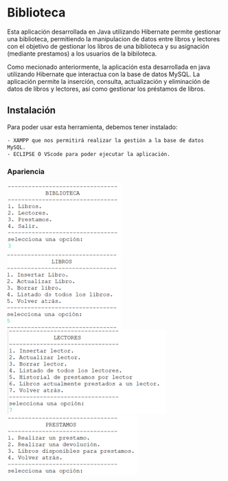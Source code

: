 # Biblioteca
Esta aplicación desarrollada en Java utilizando Hibernate permite gestionar una biblioteca, permitiendo la manipulacion de datos entre libros y lectores con el objetivo de gestionar los libros de una biblioteca y su asignación (mediante prestamos) a los usuarios de la bibiloteca. 

Como mecionado anteriormente, la aplicación esta desarrollada en java utilizando Hibernate que interactua con la base de datos MySQL. La aplicación permite la inserción, consulta, actualización y eliminación de datos de libros y lectores, así como gestionar los préstamos de libros.

## Instalación
Para poder usar esta herramienta, debemos tener instalado:

    - XAMPP que nos permitirá realizar la gestión a la base de datos MySQL. 
    - ECLIPSE O VScode para poder ejecutar la aplicación. 


### Apariencia

![menu1](https://github.com/fernando-fpdam/Biblioteca/blob/Final/menu1.png?raw=true)
![menuLibros](https://github.com/fernando-fpdam/Biblioteca/blob/Final/menuLibros.png)
![menuLectores](https://github.com/fernando-fpdam/Biblioteca/blob/Final/menuLectores.png)
![menuPrestamos](https://github.com/fernando-fpdam/Biblioteca/blob/Final/menuPrestamos.png)
